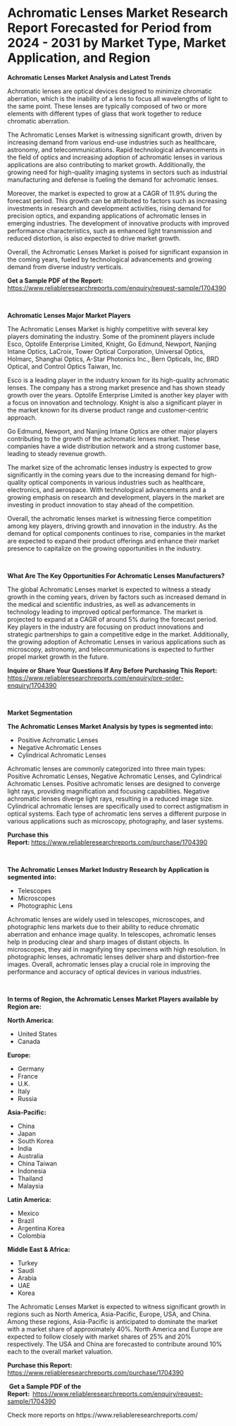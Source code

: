 <p><h1>Achromatic Lenses Market Research Report Forecasted for Period from 2024 -  2031 by Market Type, Market Application, and Region</h1></p><p><strong>Achromatic Lenses Market Analysis and Latest Trends</strong></p>
<p><p>Achromatic lenses are optical devices designed to minimize chromatic aberration, which is the inability of a lens to focus all wavelengths of light to the same point. These lenses are typically composed of two or more elements with different types of glass that work together to reduce chromatic aberration.</p><p>The Achromatic Lenses Market is witnessing significant growth, driven by increasing demand from various end-use industries such as healthcare, astronomy, and telecommunications. Rapid technological advancements in the field of optics and increasing adoption of achromatic lenses in various applications are also contributing to market growth. Additionally, the growing need for high-quality imaging systems in sectors such as industrial manufacturing and defense is fueling the demand for achromatic lenses.</p><p>Moreover, the market is expected to grow at a CAGR of 11.9% during the forecast period. This growth can be attributed to factors such as increasing investments in research and development activities, rising demand for precision optics, and expanding applications of achromatic lenses in emerging industries. The development of innovative products with improved performance characteristics, such as enhanced light transmission and reduced distortion, is also expected to drive market growth.</p><p>Overall, the Achromatic Lenses Market is poised for significant expansion in the coming years, fueled by technological advancements and growing demand from diverse industry verticals.</p></p>
<p><strong>Get a Sample PDF of the Report:&nbsp;</strong> <a href="https://www.reliableresearchreports.com/enquiry/request-sample/1704390">https://www.reliableresearchreports.com/enquiry/request-sample/1704390</a></p>
<p>&nbsp;</p>
<p><strong>Achromatic Lenses Major Market Players</strong></p>
<p><p>The Achromatic Lenses Market is highly competitive with several key players dominating the industry. Some of the prominent players include Esco, Optolife Enterprise Limited, Knight, Go Edmund, Newport, Nanjing Intane Optics, LaCroix, Tower Optical Corporation, Universal Optics, Holmarc, Shanghai Optics, A-Star Photonics Inc., Bern Opticals, Inc, BRD Optical, and Control Optics Taiwan, Inc.</p><p>Esco is a leading player in the industry known for its high-quality achromatic lenses. The company has a strong market presence and has shown steady growth over the years. Optolife Enterprise Limited is another key player with a focus on innovation and technology. Knight is also a significant player in the market known for its diverse product range and customer-centric approach.</p><p>Go Edmund, Newport, and Nanjing Intane Optics are other major players contributing to the growth of the achromatic lenses market. These companies have a wide distribution network and a strong customer base, leading to steady revenue growth.</p><p>The market size of the achromatic lenses industry is expected to grow significantly in the coming years due to the increasing demand for high-quality optical components in various industries such as healthcare, electronics, and aerospace. With technological advancements and a growing emphasis on research and development, players in the market are investing in product innovation to stay ahead of the competition.</p><p>Overall, the achromatic lenses market is witnessing fierce competition among key players, driving growth and innovation in the industry. As the demand for optical components continues to rise, companies in the market are expected to expand their product offerings and enhance their market presence to capitalize on the growing opportunities in the industry.</p></p>
<p>&nbsp;</p>
<p><strong>What Are The Key Opportunities For Achromatic Lenses Manufacturers?</strong></p>
<p><p>The global Achromatic Lenses market is expected to witness a steady growth in the coming years, driven by factors such as increased demand in the medical and scientific industries, as well as advancements in technology leading to improved optical performance. The market is projected to expand at a CAGR of around 5% during the forecast period. Key players in the industry are focusing on product innovations and strategic partnerships to gain a competitive edge in the market. Additionally, the growing adoption of Achromatic Lenses in various applications such as microscopy, astronomy, and telecommunications is expected to further propel market growth in the future.</p></p>
<p><strong>Inquire or Share Your Questions If Any Before Purchasing This Report:</strong> <a href="https://www.reliableresearchreports.com/enquiry/pre-order-enquiry/1704390">https://www.reliableresearchreports.com/enquiry/pre-order-enquiry/1704390</a></p>
<p>&nbsp;</p>
<p><strong>Market Segmentation</strong></p>
<p><strong>The Achromatic Lenses Market Analysis by types is segmented into:</strong></p>
<p><ul><li>Positive Achromatic Lenses</li><li>Negative Achromatic Lenses</li><li>Cylindrical Achromatic Lenses</li></ul></p>
<p><p>Achromatic lenses are commonly categorized into three main types: Positive Achromatic Lenses, Negative Achromatic Lenses, and Cylindrical Achromatic Lenses. Positive achromatic lenses are designed to converge light rays, providing magnification and focusing capabilities. Negative achromatic lenses diverge light rays, resulting in a reduced image size. Cylindrical achromatic lenses are specifically used to correct astigmatism in optical systems. Each type of achromatic lens serves a different purpose in various applications such as microscopy, photography, and laser systems.</p></p>
<p><strong>Purchase this Report:&nbsp;</strong><a href="https://www.reliableresearchreports.com/purchase/1704390">https://www.reliableresearchreports.com/purchase/1704390</a></p>
<p>&nbsp;</p>
<p><strong>The Achromatic Lenses Market Industry Research by Application is segmented into:</strong></p>
<p><ul><li>Telescopes</li><li>Microscopes</li><li>Photographic Lens</li></ul></p>
<p><p>Achromatic lenses are widely used in telescopes, microscopes, and photographic lens markets due to their ability to reduce chromatic aberration and enhance image quality. In telescopes, achromatic lenses help in producing clear and sharp images of distant objects. In microscopes, they aid in magnifying tiny specimens with high resolution. In photographic lenses, achromatic lenses deliver sharp and distortion-free images. Overall, achromatic lenses play a crucial role in improving the performance and accuracy of optical devices in various industries.</p></p>
<p>&nbsp;</p>
<p><strong>In terms of Region, the Achromatic Lenses Market Players available by Region are:</strong></p>
<p>
    <p> <strong> North America: </strong>
        <ul>
            <li>United States</li>
            <li>Canada</li>
        </ul>
        </p> 
    <p> <strong> Europe: </strong>
        <ul>
            <li>Germany</li>
            <li>France</li>
            <li>U.K.</li>
            <li>Italy</li>
            <li>Russia</li>
        </ul>
        </p> 
    <p> <strong> Asia-Pacific: </strong>
        <ul>
            <li>China</li>
            <li>Japan</li>
            <li>South Korea</li>
            <li>India</li>
            <li>Australia</li>
            <li>China Taiwan</li>
            <li>Indonesia</li>
            <li>Thailand</li>
            <li>Malaysia</li>
        </ul>
        </p> 
    <p> <strong> Latin America: </strong>
        <ul>
            <li>Mexico</li>
            <li>Brazil</li>
            <li>Argentina Korea</li>
            <li>Colombia</li>
        </ul>
        </p> 
    <p> <strong> Middle East & Africa: </strong>
        <ul>
            <li>Turkey</li>
            <li>Saudi</li>
            <li>Arabia</li>
            <li>UAE</li>
            <li>Korea</li>
        </ul>
    </p>
    </p>
<p><p>The Achromatic Lenses Market is expected to witness significant growth in regions such as North America, Asia-Pacific, Europe, USA, and China. Among these regions, Asia-Pacific is anticipated to dominate the market with a market share of approximately 40%. North America and Europe are expected to follow closely with market shares of 25% and 20% respectively. The USA and China are forecasted to contribute around 10% each to the overall market valuation.</p></p>
<p><strong>Purchase this Report: </strong><a href="https://www.reliableresearchreports.com/purchase/1704390">https://www.reliableresearchreports.com/purchase/1704390</a></p>
<p>&nbsp;<strong>Get a Sample PDF of the Report:&nbsp;&nbsp;</strong><a href="https://www.reliableresearchreports.com/enquiry/request-sample/1704390">https://www.reliableresearchreports.com/enquiry/request-sample/1704390</a></p>
<p><strong></strong></p>
<p>Check more reports on https://www.reliableresearchreports.com/</p>